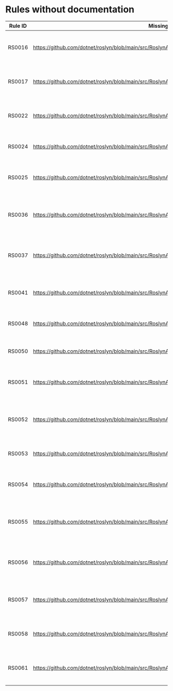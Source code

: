 # Rules without documentation

Rule ID | Missing Help Link | Title |
--------|-------------------|-------|
RS0016 | <https://github.com/dotnet/roslyn/blob/main/src/RoslynAnalyzers/PublicApiAnalyzers/PublicApiAnalyzers.Help.md> | Add public types and members to the declared API |
RS0017 | <https://github.com/dotnet/roslyn/blob/main/src/RoslynAnalyzers/PublicApiAnalyzers/PublicApiAnalyzers.Help.md> | Remove deleted types and members from the declared API |
RS0022 | <https://github.com/dotnet/roslyn/blob/main/src/RoslynAnalyzers/PublicApiAnalyzers/PublicApiAnalyzers.Help.md> | Constructor make noninheritable base class inheritable |
RS0024 | <https://github.com/dotnet/roslyn/blob/main/src/RoslynAnalyzers/PublicApiAnalyzers/PublicApiAnalyzers.Help.md> | The contents of the public API files are invalid |
RS0025 | <https://github.com/dotnet/roslyn/blob/main/src/RoslynAnalyzers/PublicApiAnalyzers/PublicApiAnalyzers.Help.md> | Do not duplicate symbols in public API files |
RS0036 | <https://github.com/dotnet/roslyn/blob/main/src/RoslynAnalyzers/PublicApiAnalyzers/PublicApiAnalyzers.Help.md> | Annotate nullability of public types and members in the declared API |
RS0037 | <https://github.com/dotnet/roslyn/blob/main/src/RoslynAnalyzers/PublicApiAnalyzers/PublicApiAnalyzers.Help.md> | Enable tracking of nullability of reference types in the declared API |
RS0041 | <https://github.com/dotnet/roslyn/blob/main/src/RoslynAnalyzers/PublicApiAnalyzers/PublicApiAnalyzers.Help.md> | Public members should not use oblivious types |
RS0048 | <https://github.com/dotnet/roslyn/blob/main/src/RoslynAnalyzers/PublicApiAnalyzers/PublicApiAnalyzers.Help.md> | Missing shipped or unshipped public API file |
RS0050 | <https://github.com/dotnet/roslyn/blob/main/src/RoslynAnalyzers/PublicApiAnalyzers/PublicApiAnalyzers.Help.md> | API is marked as removed but it exists in source code |
RS0051 | <https://github.com/dotnet/roslyn/blob/main/src/RoslynAnalyzers/PublicApiAnalyzers/PublicApiAnalyzers.Help.md> | Add internal types and members to the declared API |
RS0052 | <https://github.com/dotnet/roslyn/blob/main/src/RoslynAnalyzers/PublicApiAnalyzers/PublicApiAnalyzers.Help.md> | Remove deleted types and members from the declared internal API |
RS0053 | <https://github.com/dotnet/roslyn/blob/main/src/RoslynAnalyzers/PublicApiAnalyzers/PublicApiAnalyzers.Help.md> | The contents of the internal API files are invalid |
RS0054 | <https://github.com/dotnet/roslyn/blob/main/src/RoslynAnalyzers/PublicApiAnalyzers/PublicApiAnalyzers.Help.md> | Do not duplicate symbols in internal API files |
RS0055 | <https://github.com/dotnet/roslyn/blob/main/src/RoslynAnalyzers/PublicApiAnalyzers/PublicApiAnalyzers.Help.md> | Annotate nullability of internal types and members in the declared API |
RS0056 | <https://github.com/dotnet/roslyn/blob/main/src/RoslynAnalyzers/PublicApiAnalyzers/PublicApiAnalyzers.Help.md> | Enable tracking of nullability of reference types in the declared API |
RS0057 | <https://github.com/dotnet/roslyn/blob/main/src/RoslynAnalyzers/PublicApiAnalyzers/PublicApiAnalyzers.Help.md> | Internal members should not use oblivious types |
RS0058 | <https://github.com/dotnet/roslyn/blob/main/src/RoslynAnalyzers/PublicApiAnalyzers/PublicApiAnalyzers.Help.md> | Missing shipped or unshipped internal API file |
RS0061 | <https://github.com/dotnet/roslyn/blob/main/src/RoslynAnalyzers/PublicApiAnalyzers/PublicApiAnalyzers.Help.md> | Constructor make noninheritable base class inheritable |

